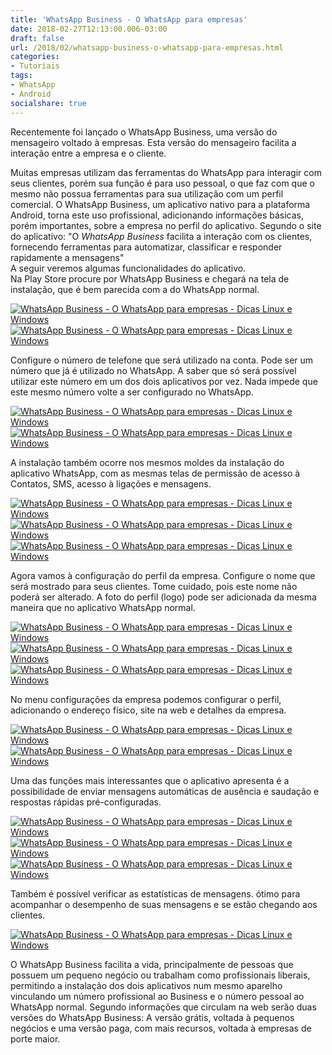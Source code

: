 ```yaml
---
title: 'WhatsApp Business - O WhatsApp para empresas'
date: 2018-02-27T12:13:00.006-03:00
draft: false
url: /2018/02/whatsapp-business-o-whatsapp-para-empresas.html
categories:
- Tutoriais
tags: 
- WhatsApp
- Android
socialshare: true
---
```


Recentemente foi lançado o WhatsApp Business, uma versão do mensageiro voltado à empresas. Esta versão do mensageiro facilita a interação entre a empresa e o cliente.  

<!--more--> 

Muitas empresas utilizam das ferramentas do WhatsApp para interagir com seus clientes, porém sua função é para uso pessoal, o que faz com que o mesmo não possua ferramentas para sua utilização com um perfil comercial. O WhatsApp Business, um aplicativo nativo para a plataforma Android, torna este uso profissional, adicionando informações básicas, porém importantes, sobre a empresa no perfil do aplicativo. Segundo o site do aplicativo: "O _WhatsApp Business_ facilita a interação com os clientes, fornecendo ferramentas para automatizar, classificar e responder rapidamente a mensagens"  
A seguir veremos algumas funcionalidades do aplicativo.   
Na Play Store procure por WhatsApp Business e chegará na tela de instalação, que é bem parecida com a do WhatsApp normal.  
  

[![WhatsApp Business - O WhatsApp para empresas - Dicas Linux e Windows](https://4.bp.blogspot.com/-26SaT9Y8U1M/WnsSKTUly9I/AAAAAAAAHxM/-Cf_Uyoy70QwVjN9ofZIgFj4otbxal5zQCPcBGAYYCw/s400/Screenshot_20180203-153244.png "WhatsApp Business - O WhatsApp para empresas - Dicas Linux e Windows")](https://4.bp.blogspot.com/-26SaT9Y8U1M/WnsSKTUly9I/AAAAAAAAHxM/-Cf_Uyoy70QwVjN9ofZIgFj4otbxal5zQCPcBGAYYCw/s1600/Screenshot_20180203-153244.png)[![WhatsApp Business - O WhatsApp para empresas - Dicas Linux e Windows](https://3.bp.blogspot.com/-JddwAkgAXB4/WnsSKddLFXI/AAAAAAAAHw8/dnHfzZJUCPU1KMfh4j__g_80Pt-67t5WACPcBGAYYCw/s400/Screenshot_20180203-171047.png "WhatsApp Business - O WhatsApp para empresas - Dicas Linux e Windows")](https://3.bp.blogspot.com/-JddwAkgAXB4/WnsSKddLFXI/AAAAAAAAHw8/dnHfzZJUCPU1KMfh4j__g_80Pt-67t5WACPcBGAYYCw/s1600/Screenshot_20180203-171047.png)

  

Configure o número de telefone que será utilizado na conta. Pode ser um número que já é utilizado no WhatsApp. A saber que só será possível utilizar este número em um dos dois aplicativos por vez. Nada impede que este mesmo número volte a ser configurado no WhatsApp.

  

[![WhatsApp Business - O WhatsApp para empresas - Dicas Linux e Windows](https://2.bp.blogspot.com/-j2-aWuHHj-c/WnsSKfiwJVI/AAAAAAAAHxE/1PNiQaJIUqoPLXjdXM4rHQ_agFB5T4wfgCPcBGAYYCw/s400/Screenshot_20180203-171112.png "WhatsApp Business - O WhatsApp para empresas - Dicas Linux e Windows")](https://2.bp.blogspot.com/-j2-aWuHHj-c/WnsSKfiwJVI/AAAAAAAAHxE/1PNiQaJIUqoPLXjdXM4rHQ_agFB5T4wfgCPcBGAYYCw/s1600/Screenshot_20180203-171112.png)[![WhatsApp Business - O WhatsApp para empresas - Dicas Linux e Windows](https://2.bp.blogspot.com/-X5T765AlNUM/WnsSKz5uQGI/AAAAAAAAHxA/x43ZQoAzrWEcuO1v49-yxN94hlFtkkJNACPcBGAYYCw/s400/Screenshot_20180203-171122.png "WhatsApp Business - O WhatsApp para empresas - Dicas Linux e Windows")](https://2.bp.blogspot.com/-X5T765AlNUM/WnsSKz5uQGI/AAAAAAAAHxA/x43ZQoAzrWEcuO1v49-yxN94hlFtkkJNACPcBGAYYCw/s1600/Screenshot_20180203-171122.png)

  

A instalação também ocorre nos mesmos moldes da instalação do aplicativo WhatsApp, com as mesmas telas de permissão de acesso à Contatos, SMS, acesso à ligações e mensagens.

  

[![WhatsApp Business - O WhatsApp para empresas - Dicas Linux e Windows](https://2.bp.blogspot.com/-qcPCZh9qHtQ/WnsSLm6rBHI/AAAAAAAAHw8/DH7ZHmPEviMeVz9g5dAHsx5JeMGLsNr0QCPcBGAYYCw/s320/Screenshot_20180203-214807.png "WhatsApp Business - O WhatsApp para empresas - Dicas Linux e Windows")](https://2.bp.blogspot.com/-qcPCZh9qHtQ/WnsSLm6rBHI/AAAAAAAAHw8/DH7ZHmPEviMeVz9g5dAHsx5JeMGLsNr0QCPcBGAYYCw/s1600/Screenshot_20180203-214807.png)[![WhatsApp Business - O WhatsApp para empresas - Dicas Linux e Windows](https://3.bp.blogspot.com/-GCeE05gVMHE/WnsSLGWmg5I/AAAAAAAAHxM/--zjCjKpuRUi9SBNbOh4xcwExL0L-TX9QCPcBGAYYCw/s320/Screenshot_20180203-214748.png "WhatsApp Business - O WhatsApp para empresas - Dicas Linux e Windows")](https://3.bp.blogspot.com/-GCeE05gVMHE/WnsSLGWmg5I/AAAAAAAAHxM/--zjCjKpuRUi9SBNbOh4xcwExL0L-TX9QCPcBGAYYCw/s1600/Screenshot_20180203-214748.png)[![WhatsApp Business - O WhatsApp para empresas - Dicas Linux e Windows](https://1.bp.blogspot.com/-0SsXsdUDk_c/WnsSLUg-HkI/AAAAAAAAHxI/KARqeptYEZsPm61MMz_OfeCBGclbSp1KQCPcBGAYYCw/s320/Screenshot_20180203-214800.png "WhatsApp Business - O WhatsApp para empresas - Dicas Linux e Windows")](https://1.bp.blogspot.com/-0SsXsdUDk_c/WnsSLUg-HkI/AAAAAAAAHxI/KARqeptYEZsPm61MMz_OfeCBGclbSp1KQCPcBGAYYCw/s1600/Screenshot_20180203-214800.png)

  

Agora vamos à configuração do perfil da empresa. Configure o nome que será mostrado para seus clientes. Tome cuidado, pois este nome não poderá ser alterado. A foto do perfil (logo) pode ser adicionada da mesma maneira que no aplicativo WhatsApp normal.

  
  

[![WhatsApp Business - O WhatsApp para empresas - Dicas Linux e Windows](https://2.bp.blogspot.com/-SM8EZeYdoXk/WnsSONfss7I/AAAAAAAAHxM/57BwIxqAbPI3qpVRl11BFz5hRLFiIu66wCPcBGAYYCw/s320/Screenshot_20180203-215159.png "WhatsApp Business - O WhatsApp para empresas - Dicas Linux e Windows")](https://2.bp.blogspot.com/-SM8EZeYdoXk/WnsSONfss7I/AAAAAAAAHxM/57BwIxqAbPI3qpVRl11BFz5hRLFiIu66wCPcBGAYYCw/s1600/Screenshot_20180203-215159.png)[![WhatsApp Business - O WhatsApp para empresas - Dicas Linux e Windows](https://1.bp.blogspot.com/-JXcpq3fgNrA/WnsSMhVE4oI/AAAAAAAAHxI/jSdG26o_K00j6bzsaW1YpQZlNp9eFB_AwCPcBGAYYCw/s320/Screenshot_20180203-215120.png "WhatsApp Business - O WhatsApp para empresas - Dicas Linux e Windows")](https://1.bp.blogspot.com/-JXcpq3fgNrA/WnsSMhVE4oI/AAAAAAAAHxI/jSdG26o_K00j6bzsaW1YpQZlNp9eFB_AwCPcBGAYYCw/s1600/Screenshot_20180203-215120.png)[![WhatsApp Business - O WhatsApp para empresas - Dicas Linux e Windows](https://2.bp.blogspot.com/-LKJPuJZAfOg/WnsSNMQonJI/AAAAAAAAHxM/BFIGp5UXuNofb359UDtHFgG8zoKawzrqACPcBGAYYCw/s320/Screenshot_20180203-215125.png "WhatsApp Business - O WhatsApp para empresas - Dicas Linux e Windows")](https://2.bp.blogspot.com/-LKJPuJZAfOg/WnsSNMQonJI/AAAAAAAAHxM/BFIGp5UXuNofb359UDtHFgG8zoKawzrqACPcBGAYYCw/s1600/Screenshot_20180203-215125.png)

  

No menu configurações da empresa podemos configurar o perfil, adicionando o endereço físico, site na web e detalhes da empresa.

  

[![WhatsApp Business - O WhatsApp para empresas - Dicas Linux e Windows](https://3.bp.blogspot.com/-T0YHQx_p72A/WnsSPJRTgjI/AAAAAAAAHxE/tvyVPsB_1oo5dVKoQaularYtir3fnqWsQCPcBGAYYCw/s400/Screenshot_20180203-215241.png "WhatsApp Business - O WhatsApp para empresas - Dicas Linux e Windows")](https://3.bp.blogspot.com/-T0YHQx_p72A/WnsSPJRTgjI/AAAAAAAAHxE/tvyVPsB_1oo5dVKoQaularYtir3fnqWsQCPcBGAYYCw/s1600/Screenshot_20180203-215241.png)[![WhatsApp Business - O WhatsApp para empresas - Dicas Linux e Windows](https://3.bp.blogspot.com/-filX0WPRJFY/WnsSPwqINfI/AAAAAAAAHxA/UMUCqM_8AHU70IEKnmhqBDSLDpWJ82VLACPcBGAYYCw/s400/Screenshot_20180203-215249.png "WhatsApp Business - O WhatsApp para empresas - Dicas Linux e Windows")](https://3.bp.blogspot.com/-filX0WPRJFY/WnsSPwqINfI/AAAAAAAAHxA/UMUCqM_8AHU70IEKnmhqBDSLDpWJ82VLACPcBGAYYCw/s1600/Screenshot_20180203-215249.png)

  

Uma das funções mais interessantes que o aplicativo apresenta é a possibilidade de enviar mensagens automáticas de ausência e saudação e respostas rápidas pré-configuradas.

  

[![WhatsApp Business - O WhatsApp para empresas - Dicas Linux e Windows](https://2.bp.blogspot.com/-MOa7gw_3LdY/WnsSRlq43iI/AAAAAAAAHxI/rLPhZ6YOpWU2_M7O-rj-uRvOBFu8GfEFQCPcBGAYYCw/s320/Screenshot_20180203-215327.png "WhatsApp Business - O WhatsApp para empresas - Dicas Linux e Windows")](https://2.bp.blogspot.com/-MOa7gw_3LdY/WnsSRlq43iI/AAAAAAAAHxI/rLPhZ6YOpWU2_M7O-rj-uRvOBFu8GfEFQCPcBGAYYCw/s1600/Screenshot_20180203-215327.png)[![WhatsApp Business - O WhatsApp para empresas - Dicas Linux e Windows](https://4.bp.blogspot.com/-JNrbtwDYYF0/WnsSQp_F_3I/AAAAAAAAHxM/FA6pPUOG8W8RMHKUm2i9YbtKzlx9aR0gQCPcBGAYYCw/s320/Screenshot_20180203-215305.png "WhatsApp Business - O WhatsApp para empresas - Dicas Linux e Windows")](https://4.bp.blogspot.com/-JNrbtwDYYF0/WnsSQp_F_3I/AAAAAAAAHxM/FA6pPUOG8W8RMHKUm2i9YbtKzlx9aR0gQCPcBGAYYCw/s1600/Screenshot_20180203-215305.png)[![WhatsApp Business - O WhatsApp para empresas - Dicas Linux e Windows](https://1.bp.blogspot.com/-2dzenOJOt8A/WnsSRMLbPDI/AAAAAAAAHxE/TDXDiX97MUkEaepG4f6TUt5ikTrjMO2zwCPcBGAYYCw/s320/Screenshot_20180203-215315.png "WhatsApp Business - O WhatsApp para empresas - Dicas Linux e Windows")](https://1.bp.blogspot.com/-2dzenOJOt8A/WnsSRMLbPDI/AAAAAAAAHxE/TDXDiX97MUkEaepG4f6TUt5ikTrjMO2zwCPcBGAYYCw/s1600/Screenshot_20180203-215315.png)

  

Também é possível verificar as estatísticas de mensagens. ótimo para acompanhar o desempenho de suas mensagens e se estão chegando aos clientes.

  

[![WhatsApp Business - O WhatsApp para empresas - Dicas Linux e Windows](https://3.bp.blogspot.com/-khl5ftlLWnk/WnsSQPf2gCI/AAAAAAAAHxM/y9qonEcYAA4GFOkC2zm85xO0HozUMRw7QCPcBGAYYCw/s320/Screenshot_20180203-215255.png "WhatsApp Business - O WhatsApp para empresas - Dicas Linux e Windows")](https://3.bp.blogspot.com/-khl5ftlLWnk/WnsSQPf2gCI/AAAAAAAAHxM/y9qonEcYAA4GFOkC2zm85xO0HozUMRw7QCPcBGAYYCw/s1600/Screenshot_20180203-215255.png)

  

O WhatsApp Business facilita a vida, principalmente de pessoas que possuem um pequeno negócio ou trabalham como profissionais liberais, permitindo a instalação dos dois aplicativos num mesmo aparelho vinculando um número profissional ao Business e o número pessoal ao WhatsApp normal. Segundo informações que circulam na web serão duas versões do WhatsApp Business: A versão grátis, voltada à pequenos negócios e uma versão paga, com mais recursos, voltada à empresas de porte maior.
